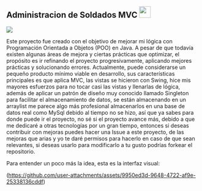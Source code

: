 ## Administracion de Soldados MVC <img src = "https://raw.githubusercontent.com/MartinHeinz/MartinHeinz/master/wave.gif" width = 30px> 
<p>
  <a href="https://github.com/DenverCoder1/readme-typing-svg"><img src="https://readme-typing-svg.herokuapp.com?&font=IBM+Plex+Sans&color=abcdef&size=20&lines=Welcome" /></a>
</p>
<p>
Este proyecto fue creado con el objetivo de mejorar mi lógica con Programación Orientada a Objetos (POO) en Java. A pesar de que todavía existen algunas áreas de mejora y ciertas prácticas que optimizar, el propósito es ir refinando el proyecto progresivamente, aplicando mejores prácticas y solucionando errores. Actualmente, puede considerarse un pequeño producto mínimo viable en desarrollo, sus características principales es que aplica MVC, las vistas se hicieron con Swing, hice mis mayores esfuerzos para no tocar casi las vistas y llenarlas de lógica, además de aplicar un patrón de diseño muy conocido llamado Singleton para facilitar el almacenamiento de datos, se están almacenando en un arraylist me parece algo más profesional almacenarlos en una base de datos real como MySql debido al tiempo no se hizo, así que ya sabes para donde puede ir el proyecto, no sé si el proyecto avance más, debido a que me dedicaré a otras tecnologías por un gran tiempo, entonces si deseas contribuir con mejoras puedes hacer una Issue a este proyecto, de las mejoras que arias y yo te daré permisos para hacerlo en caso de que sean relevantes, si deseas usarlo para modificarlo a tu gusto podrías forkear el repositorio.

Para entender un poco más la idea, esta es la interfaz visual:
</p>

(https://github.com/user-attachments/assets/9950ed3d-9648-4722-af9e-25338136cddf)

